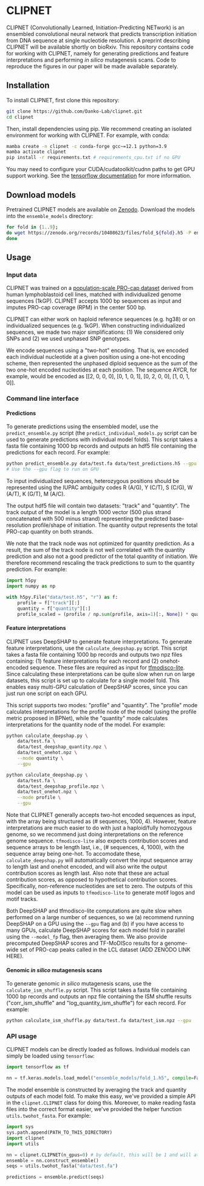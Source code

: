 # CLIPNET

CLIPNET (Convolutionally Learned, Initiation-Predicting NETwork) is an ensembled convolutional neural network that predicts transcription initiation from DNA sequence at single nucleotide resolution. A preprint describing CLIPNET will be available shortly on bioRxiv. This repository contains code for working with CLIPNET, namely for generating predictions and feature interpretations and performing *in silico* mutagenesis scans. Code to reproduce the figures in our paper will be made available separately.

## Installation

To install CLIPNET, first clone this repository:

```bash
git clone https://github.com/Danko-Lab/clipnet.git
cd clipnet
```

Then, install dependencies using pip. We recommend creating an isolated environment for working with CLIPNET. For example, with conda:

```bash
mamba create -n clipnet -c conda-forge gcc~=12.1 python=3.9
mamba activate clipnet
pip install -r requirements.txt # requirements_cpu.txt if no GPU
```

You may need to configure your CUDA/cudatoolkit/cudnn paths to get GPU support working. See the [tensorflow documentation](https://www.tensorflow.org/install/gpu) for more information.

## Download models

Pretrained CLIPNET models are available on [Zenodo](https://zenodo.org/doi/10.5281/zenodo.10408622). Download the models into the `ensemble_models` directory:

```bash
for fold in {1..9};
do wget https://zenodo.org/records/10408623/files/fold_${fold}.h5 -P ensemble_models/;
done
```

## Usage

### Input data

CLIPNET was trained on a [population-scale PRO-cap dataset](http://dx.doi.org/10.1038/s41467-020-19829-z) derived from human lymphoblastoid cell lines, matched with individualized genome sequences (1kGP). CLIPNET accepts 1000 bp sequences as input and imputes PRO-cap coverage (RPM) in the center 500 bp.

CLIPNET can either work on haploid reference sequences (e.g. hg38) or on individualized sequences (e.g. 1kGP). When constructing individualized sequences, we made two major simplifications: (1) We considered only SNPs and (2) we used unphased SNP genotypes.

We encode sequences using a "two-hot" encoding. That is, we encoded each individual nucleotide at a given position using a one-hot encoding scheme, then represented the unphased diploid sequence as the sum of the two one-hot encoded nucleotides at each position. The sequence AYCR, for example, would be encoded as [[2, 0, 0, 0], [0, 1, 0, 1], [0, 2, 0, 0], [1, 0, 1, 0]].

### Command line interface

#### Predictions

To generate predictions using the ensembled model, use the `predict_ensemble.py` script (the `predict_individual_models.py` script can be used to generate predictions with individual model folds). This script takes a fasta file containing 1000 bp records and outputs an hdf5 file containing the predictions for each record. For example:

```bash
python predict_ensemble.py data/test.fa data/test_predictions.h5 --gpu
# Use the --gpu flag to run on GPU
```

To input individualized sequences, heterozygous positions should be represented using the IUPAC ambiguity codes R (A/G), Y (C/T), S (C/G), W (A/T), K (G/T), M (A/C).

The output hdf5 file will contain two datasets: "track" and "quantity". The track output of the model is a length 1000 vector (500 plus strand concatenated with 500 minus strand) representing the predicted base-resolution profile/shape of initiation. The quantity output represents the total PRO-cap quantity on both strands.

We note that the track node was not optimized for quantity prediction. As a result, the sum of the track node is not well correlated with the quantity prediction and also not a good predictor of the total quantity of initiation. We therefore recommend rescaling the track predictions to sum to the quantity prediction. For example:

```python
import h5py
import numpy as np

with h5py.File("data/test.h5", "r") as f:
    profile = f["track"][:]
    quantity = f["quantity"][:]
    profile_scaled = (profile / np.sum(profile, axis=1)[:, None]) * quantity
```

#### Feature interpretations

CLIPNET uses DeepSHAP to generate feature interpretations. To generate feature interpretations, use the `calculate_deepshap.py` script. This script takes a fasta file containing 1000 bp records and outputs two npz files containing: (1) feature interpretations for each record and (2) onehot-encoded sequence. These files are required as input for [tfmodisco-lite](https://github.com/jmschrei/tfmodisco-lite/tree/main). Since calculating these interpretations can be quite slow when run on large datasets, this script is set up to calculate for a single model fold. This enables easy multi-GPU calculation of DeepSHAP scores, since you can just run one script on each GPU.

This script supports two modes: "profile" and "quantity". The "profile" mode calculates interpretations for the profile node of the model (using the profile metric proposed in BPNet), while the "quantity" mode calculates interpretations for the quantity node of the model. For example:

```bash
python calculate_deepshap.py \
    data/test.fa \
    data/test_deepshap_quantity.npz \
    data/test_onehot.npz \
    --mode quantity \
    --gpu

python calculate_deepshap.py \
    data/test.fa \
    data/test_deepshap_profile.npz \
    data/test_onehot.npz \
    --mode profile \
    --gpu
```

Note that CLIPNET generally accepts two-hot encoded sequences as input, with the array being structured as (# sequences, 1000, 4). However, feature interpretations are much easier to do with just a haploid/fully homozygous genome, so we recommend just doing interpretations on the reference genome sequence. `tfmodisco-lite` also expects contribution scores and sequence arrays to be length last, i.e., (# sequences, 4, 1000), with the sequence array being one-hot. To accomodate these, `calculate_deepshap.py` will automatically convert the input sequence array to length last and onehot encoded, and will also write the output contribution scores as length last. Also note that these are actual contribution scores, as opposed to hypothetical contribution scores. Specifically, non-reference nucleotides are set to zero. The outputs of this model can be used as inputs to `tfmodisco-lite` to generate motif logos and motif tracks.

Both DeepSHAP and tfmodisco-lite computations are quite slow when performed on a large number of sequences, so we (a) recommend running DeepSHAP on a GPU using the `--gpu` flag and (b) if you have access to many GPUs, calculate DeepSHAP scores for each model fold in parallel using the `--model_fp` flag, then averaging them. We also provide precomputed DeepSHAP scores and TF-MoDISco results for a genome-wide set of PRO-cap peaks called in the LCL dataset (ADD ZENODO LINK HERE).

#### Genomic *in silico* mutagenesis scans

To generate genomic *in silico* mutagenesis scans, use the `calculate_ism_shuffle.py` script. This script takes a fasta file containing 1000 bp records and outputs an npz file containing the ISM shuffle results ("corr_ism_shuffle" and "log_quantity_ism_shuffle") for each record. For example:

```bash
python calculate_ism_shuffle.py data/test.fa data/test_ism.npz --gpu
```

### API usage

CLIPNET models can be directly loaded as follows. Individual models can simply be loaded using `tensorflow`:

```python
import tensorflow as tf

nn = tf.keras.models.load_model("ensemble_models/fold_1.h5", compile=False)
```

The model ensemble is constructed by averaging the track and quantity outputs of each model fold. To make this easy, we've provided a simple API in the `clipnet.CLIPNET` class for doing this. Moreover, to make reading fasta files into the correct format easier, we've provided the helper function `utils.twohot_fasta`. For example:

```python
import sys
sys.path.append(PATH_TO_THIS_DIRECTORY)
import clipnet
import utils

nn = clipnet.CLIPNET(n_gpus=0) # by default, this will be 1 and will attempt to start a CUDA session
ensemble = nn.construct_ensemble()
seqs = utils.twohot_fasta("data/test.fa")

predictions = ensemble.predict(seqs)
```
